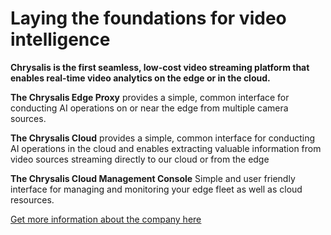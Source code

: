 # Laying the foundations for video intelligence

**Chrysalis is the first seamless, low-cost video streaming platform that enables real-time video analytics on the edge or in the cloud.**

**The Chrysalis Edge Proxy** provides a simple, common interface for conducting AI operations on or near the edge from multiple camera sources.

**The Chrysalis Cloud** provides a simple, common interface for conducting AI operations in the cloud and enables extracting valuable information from video sources streaming directly to our cloud or from the edge

**The Chrysalis Cloud Management Console** Simple and user friendly interface for managing and monitoring your edge fleet as well as cloud resources. 

<u>[Get more information about the company here](https://chryscloud.com)</u>
